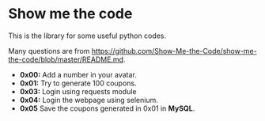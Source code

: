 # Show me the code
This is the library for some useful python codes.

Many questions are from https://github.com/Show-Me-the-Code/show-me-the-code/blob/master/README.md.

- **0x00:** Add a number in your avatar.
- **0x01:** Try to generate 100 coupons.
- **0x03:** Login using requests module
- **0x04:** Login the webpage using selenium.
- **0x05** Save the coupons generated in 0x01 in **MySQL**.